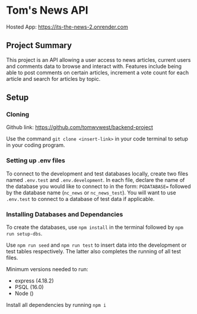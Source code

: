 # Tom's News API

Hosted App: https://its-the-news-2.onrender.com

## Project Summary 
This project is an API allowing a user access to news articles, current users and comments data to browse and interact with. Features include being able to post comments on certain articles, increment a vote count for each article and search for articles by topic. 

## Setup

### Cloning

Github link: https://github.com/tomwvwest/backend-project  

Use the command ```git clone <insert-link>``` in your code terminal to setup in your coding program.

### Setting up .env files

To connect to the development and test databases locally, create two files named ```.env.test``` and ```.env.development```. In each file, declare the name of the database you would like to connect to in the form: ```PGDATABASE=``` followed by the database name (```nc_news``` or ```nc_news_test```). You will want to use ```.env.test``` to connect to a database of test data if applicable. 

### Installing Databases and Dependancies

To create the databases, use ```npm install``` in the terminal followed by ```npm run setup-dbs```.

Use ```npm run seed``` and ```npm run test``` to insert data into the development or test tables respectively. The latter also completes the running of all test files.

Minimum versions needed to run:

- express (4.18.2)
- PSQL (16.0)
- Node ()

Install all dependencies by running ```npm i```
